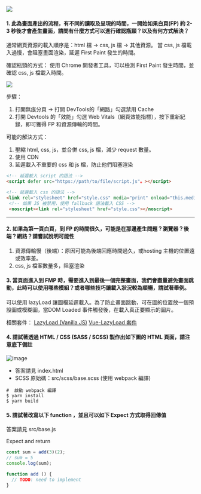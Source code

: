 ![](https://i.imgur.com/0UCZ35Z.jpg)

#### 1. 此為畫面產出的流程，有不同的讀取及呈現的時間，一開始如果白頁(FP) 約 2-3 秒後才會產生畫面，請問有什麼方式可以進行確認瓶頸？以及有何方式解決？

通常網頁資源的載入順序是：html 檔 -> css, js 檔 -> 其他資源。
當 css, js 檔載入過慢，會阻塞畫面渲染，延遲 First Paint 發生的時間。

確認瓶頸的方式：
使用 Chrome 開發者工具，可以檢測 First Paint 發生時間，並確認 css, js 檔載入時間。

![](https://i.imgur.com/pgc8CH1.png)

步驟：
1. 打開無痕分頁 -> 打開 DevTools的「網路」勾選禁用 Cache
2. 打開 Devtools 的「效能」勾選 Web Vitals（網頁效能指標），按下重新紀錄，即可獲得 FP 和資源傳輸的時間。

可能的解決方式：
1. 壓縮 html, css, js，並合併 css, js 檔，減少 request 數量。
1. 使用 CDN
1. 延遲載入不重要的 css 和 js 檔，防止他們阻塞渲染

```html
<!-- 延遲載入 script 的語法 -->
<script defer src="https://path/to/file/script.js"。></script>

<!-- 延遲載入 css 的語法 -->
<link rel="stylesheet" href="style.css" media="print" onload="this.media='all'">
 <!-- 如果 JS 被禁用，使用 fallback 語法載入 CSS -->
 <noscript><link rel="stylesheet" href="style.css"></noscript>
```

---

#### 2. 如果為第一頁白頁，到 FP 的時間很久，可能是在那邊產生問題？瀏覽器？後端？網路？請嘗試說明可能性

1. 資源傳輸慢（後端）：原因可能為後端回應時間過久，或hosting 主機的位置遠或效率差。
2. css, js 檔案數量多，阻塞渲染

#### 3. 當頁面進入到 FMP 時，需要進入到最後一個完整畫面，我們會盡量避免畫面跳動，此時可以使用哪些模組？或者哪些技巧讓載入狀況較為順暢，請試著舉例。

可以使用 lazyLoad 讓圖檔延遲載入。為了防止畫面跳動，可在圖的位置放一個預設圖或模糊圖，當DOM Loaded 事件觸發後，在載入真正要顯示的圖片。

相關套件：
[LazyLoad (Vanilla JS)](https://github.com/verlok/vanilla-lazyload)
[Vue-LazyLoad 套件](https://codingnote.cc/zh-tw/p/9125/)

#### 4. 請試著透過 HTML / CSS (SASS / SCSS) 製作出如下圖的 HTML 頁面，請注意底下備註
![image](https://user-images.githubusercontent.com/87496004/128321905-a791e90e-afd2-46b1-9256-eb00f43a33be.png)

- 答案請見 index.html
- SCSS 原始碼：src/scss/base.scss (使用 webpack 編譯)

```
#  啟動 webpack 編譯
$ yarn install
$ yarn build
```

#### 5. 請試著改寫以下 function ，並且可以如下 Expect 方式取得回傳值

答案請見 src/base.js

Expect and return
```javascript
const sum = add(3)(2);
// sum = 5
console.log(sum);
```

```javascript
function add () {
  // TODO: need to implement
}
```